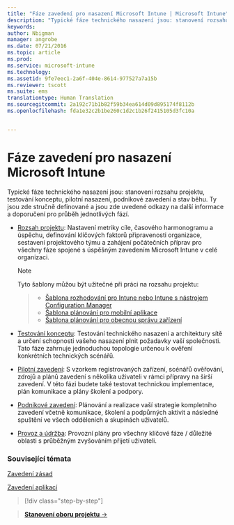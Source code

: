 ```yaml
---
title: "Fáze zavedení pro nasazení Microsoft Intune | Microsoft Intune"
description: "Typické fáze technického nasazení jsou: stanovení rozsahu projektu, testování konceptu, pilotní nasazení, podnikové zavedení a stav běhu."
keywords: 
author: Nbigman
manager: angrobe
ms.date: 07/21/2016
ms.topic: article
ms.prod: 
ms.service: microsoft-intune
ms.technology: 
ms.assetid: 9fe7eec1-2a6f-404e-8614-977527a7a15b
ms.reviewer: tscott
ms.suite: ems
translationtype: Human Translation
ms.sourcegitcommit: 2a192c71b1b82f59b34ea614d09d895174f8112b
ms.openlocfilehash: fda1e32c2b1be260c1d2c1b26f2415105d3fc10a


---
```



# Fáze zavedení pro nasazení Microsoft Intune
Typické fáze technického nasazení jsou: stanovení rozsahu projektu, testování konceptu, pilotní nasazení, podnikové zavedení a stav běhu. Ty jsou zde stručně definované a jsou zde uvedené odkazy na další informace a doporučení pro průběh jednotlivých fází.

-   [Rozsah projektu](project-scope.md): Nastavení metriky cíle, časového harmonogramu a úspěchu, definování klíčových faktorů připravenosti organizace, sestavení projektového týmu a zahájení počátečních příprav pro všechny fáze spojené s úspěšným zavedením Microsoft Intune v celé organizaci.
     > [!NOTE]           
       Tyto šablony můžou být užitečné při práci na rozsahu projektu:

    >- [Šablona rozhodování pro Intune nebo Intune s nástrojem Configuration Manager](https://gallery.technet.microsoft.com/Intune-or-Intune-with-900e8a78)
    >- [Šablona plánování pro mobilní aplikace](https://gallery.technet.microsoft.com/Mobile-app-planning-18689d59)
    >- [Šablona plánování pro obecnou správu zařízení](https://gallery.technet.microsoft.com/General-device-management-334c3792)


-   [Testování konceptu](proof-of-concept.md): Testování technického nasazení a architektury sítě a určení schopnosti vašeho nasazení plnit požadavky vaší společnosti. Tato fáze zahrnuje jednoduchou topologie určenou k ověření konkrétních technických scénářů.  

-   [Pilotní zavedení](pilot.md): S vzorkem registrovaných zařízení, scénářů ověřování, zdrojů a plánů zavedení s několika uživateli v rámci přípravy na širší zavedení.  V této fázi budete také testovat technickou implementace, plán komunikace a plány školení a podpory.
-   [Podnikové zavedení](enterprise-rollout.md): Plánování a realizace vaší strategie kompletního zavedení včetně komunikace, školení a podpůrných aktivit a následné spuštění ve všech odděleních a skupinách uživatelů.

-   [Provoz a údržba](operations-and-maintenance.md): Provozní plány pro všechny klíčové fáze / důležité oblasti s průběžným zvyšováním přijetí uživateli.

### Související témata

[Zavedení zásad](policy-rollout.md)

[Zavedení aplikací](application-rollout.md)


<!--
These should be linked to topics in the plan & design section once it is back in the TOC
## Rolling out policies and apps
These topics will help you plan for the rollout of new policies and apps:
-   **[Roll out policies](policy-rollout.md)**

-   **[Roll out apps](application-rollout.md)**
-->


>[!div class="step-by-step"]

>[**Stanovení oboru projektu** &rarr;](project-scope.md)  



<!--HONumber=Jul16_HO4-->


